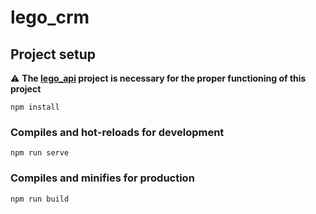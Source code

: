 # lego_crm

## Project setup

:warning: **The [lego_api](https://github.com/willrte/lego_api) project is necessary for the proper functioning of this project**

```
npm install
```

### Compiles and hot-reloads for development
```
npm run serve
```

### Compiles and minifies for production
```
npm run build
```

